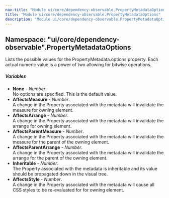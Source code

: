 ```yaml
---
nav-title: "Module ui/core/dependency-observable.PropertyMetadataOptions"
title: "Module ui/core/dependency-observable.PropertyMetadataOptions"
description: "Module ui/core/dependency-observable.PropertyMetadataOptions"
---
```

## Namespace: "ui/core/dependency-observable".PropertyMetadataOptions
Lists the possible values for the PropertyMetadata.options property. Each actual numeric value is a power of two allowing for bitwise operations.

##### Variables
 - **None** - _Number_.    
  No options are specified. This is the default value.
 - **AffectsMeasure** - _Number_.    
  A change in the Property associated with the metadata will invalidate the measure for owning element.
 - **AffectsArrange** - _Number_.    
  A change in the Property associated with the metadata will invalidate the arrange for owning element.
 - **AffectsParentMeasure** - _Number_.    
  A change in the Property associated with the metadata will invalidate the measure for the parent of the owning element.
 - **AffectsParentArrange** - _Number_.    
  A change in the Property associated with the metadata will invalidate the arrange for the parent of the owning element.
 - **Inheritable** - _Number_.    
  The Property associated with the metadata is inheritable and its value should be propagated down in the visual tree.
 - **AffectsStyle** - _Number_.    
  A change in the Property associated with the metadata will cause all CSS styles to be re-evaluated for for owning element.